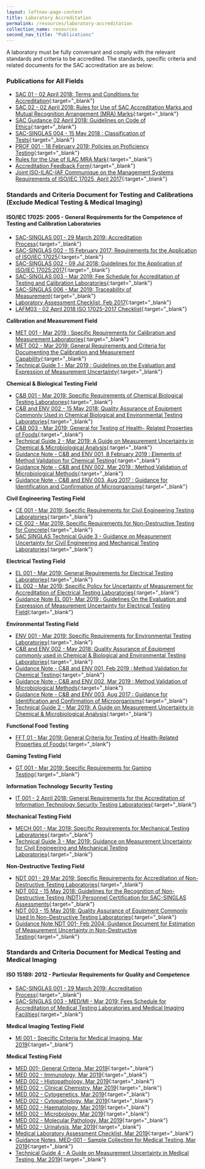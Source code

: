 ```yaml
---
layout: leftnav-page-content
title: Laboratory Accreditation
permalink: /resources/laboratory-accreditation
collection_name: resources
second_nav_title: "Publications"
---
```


A laboratory must be fully conversant and comply with the relevant standards and criteria to be accredited. The standards, specific criteria and related documents for the SAC accreditation are as below:

### Publications for All Fields
* [SAC 01 - 02 April 2018: Terms and Conditions for Accreditation](/files/documents/SAC%2001%20%2802%20April%202018%29.pdf){:target="_blank"}
* [SAC 02 - 02 April 2018: Rules for Use of SAC Accreditation Marks and Mutual Recognition Arrangement (MRA) Marks](/files/documents/SAC%2002%20-%20SAC%20and%20MRA%20Marks%20%2802%20April%202018%29.pdf){:target="_blank"}
* [SAC Guidance 02 April 2018: Guidelines on Code of Ethics](/files/documents/SAC%20Guidance%2001%20-%20Guidelines%20on%20Code%20of%20Ethics%20%2802%20April%202018%29.pdf){:target="_blank"}
* [SAC-SINGLAS 004 - 15 May 2018 : Classification of Tests](/files/documents/laboratory_accreditation/SAC-SINGLAS%20004_15%20May%2018.pdf){:target="_blank"}
* [PROF 001 - 18 February 2019: Policies on Proficiency Testing](/files/documents/laboratory_accreditation/PROF-001%2018%20Feb%202019.pdf){:target="_blank"}
* [Rules for the Use of ILAC MRA Mark](/files/documents/laboratory_accreditation/ILAC_R7_05_2015-Rules-for-the-Use-of-the-ILAC-MRA-Mark1.pdf){:target="_blank"}
* [Accreditation Feedback Form](/files/documents/SACFM10%20-%20AC%20feedback%20form%2002%20April%202018.doc){:target="_blank"}
* [Joint ISO-ILAC-IAF Communique on the Management Systems Requirements of ISO/IEC 17025, April 2017](/files/documents/laboratory_accreditation/Joint_ISO_IEC_17025_communique_2017finalsigned.pdf){:target="_blank"}

### Standards and Criteria Document for Testing and Calibrations (Exclude Medical Testing & Medical Imaging)
#### ISO/IEC 17025: 2005 - General Requirements for the Competence of Testing and Calibration Laboratories
* [SAC-SINGLAS 001 - 29 March 2019: Accreditation Process](/files/documents/laboratory_accreditation/testing_and_calibration_documents/general_requirements/SAC%20SINGLAS%20001%20%2829%20March%202019%29.pdf){:target="_blank"}
* [SAC-SINGLAS 002 - 15 February 2017: Requirements for the Application of ISO/IEC 17025](/files/documents/laboratory_accreditation/testing_and_calibration_documents/general_requirements/SAC-SINGLAS%20002%20%2815%20Feb%202017%29.pdf){:target="_blank"}
* [SAC-SINGLAS 002 - 09 Jul 2018: Guidelines for the Application of ISO/IEC 17025:2017](/files/documents/laboratory_accreditation/testing_and_calibration_documents/general_requirements/SAC-SINGLAS%20002%20%2809%20July%202018%29.pdf){:target="_blank"}
* [SAC-SINGLAS 003 - Mar 2019:  Fee Schedule for Accreditation of Testing and Calibration Laboratories](/files/documents/laboratory_accreditation/testing_and_calibration_documents/general_requirements/SAC-SINGLAS%20003%2029%20Mar%202019.pdf){:target="_blank"}
* [SAC-SINGLAS 006 - Mar 2019: Traceability of Measurement](/files/documents/laboratory_accreditation/testing_and_calibration_documents/general_requirements/SAC-SINGLAS%20006%2029%20Mar%202019.pdf){:target="_blank"}
* [Laboratory Assessment Checklist, Feb 2017](/files/documents/laboratory_accreditation/testing_and_calibration_documents/general_requirements/LAFM03_ISO%2017025%20Chklist%20%2815%20Feb%202017%29.docx){:target="_blank"}
* [LAFM03 - 02 April 2018 ISO 17025-2017 Checklist](/files/documents/laboratory_accreditation/testing_and_calibration_documents/general_requirements/LAFM03_ISO%2017025-2017%20Chklist%20%2802%20April%202018%29.docx){:target="_blank"}

**Calibration and Measurement Field**
* [MET 001 - Mar 2019 : Specific Requirements for Calibration and Measurement Laboratories](/files/documents/laboratory_accreditation/testing_and_calibration_documents/calibration_and_measurement_field/MET%20001%2029%20Mar%202019.pdf){:target="_blank"}
* [MET 002 - Mar 2019: General Requirements and Criteria for Documenting the Calibration and Measurement Capability](/files/documents/laboratory_accreditation/testing_and_calibration_documents/calibration_and_measurement_field/MET%20002%2029%20Mar%202019.pdf){:target="_blank"}
* [Technical Guide 1 - Mar 2019 : Guidelines on the Evaluation and Expression of Measurement Uncertainty](/files/documents/laboratory_accreditation/testing_and_calibration_documents/calibration_and_measurement_field/Technical%20Guide%201%2029%20Mar%202019.pdf){:target="_blank"}

**Chemical & Biological Testing Field**
* [C&B 001 - Mar 2019: Specific Requirements of Chemical Biological Testing Laboratories](/files/documents/laboratory_accreditation/testing_and_calibration_documents/chemical_and_biological_testing_field/CB%20Tech%20Notes%20001%2026%20Mar%202019.pdf){:target="_blank"}
* [C&B and ENV 002 - 15 May 2018: Quality Assurance of Equipment Commonly Used in Chemical Biological and Environmental Testing Laboratories](/files/documents/laboratory_accreditation/testing_and_calibration_documents/chemical_and_biological_testing_field/CB%20and%20ENV%20Tech%20Notes%20002_15%20May%2018.pdf){:target="_blank"}
* [C&B 003 - Mar 2019: General for Testing of Health- Related Properties of Foods](/files/documents/laboratory_accreditation/testing_and_calibration_documents/chemical_and_biological_testing_field/CB%20003%2029%20Mar%202019.pdf){:target="_blank"}
* [Technical Guide 2 - Mar 2019: A Guide on Measurement Uncertainty in Chemical & Microbiological Analysis](/files/documents/laboratory_accreditation/testing_and_calibration_documents/chemical_and_biological_testing_field/Technical%20Guide%202%2029%20Mar%202019.pdf){:target="_blank"}
* [Guidance Note - C&B and ENV 001, 8 February 2019 : Elements of Method Validation for Chemical Testing](/files/documents/laboratory_accreditation/testing_and_calibration_documents/chemical_and_biological_testing_field/Guidance%20Note%20CnB%20ENV%20001%208%20Feb%202019.pdf){:target="_blank"}
* [Guidance Note - C&B and ENV 002, Mar 2019 : Method Validation of Microbiological Methods](/files/documents/laboratory_accreditation/testing_and_calibration_documents/chemical_and_biological_testing_field/Guidance%20Note%20CB%20and%20ENV%20002%2029%20Mar%202019.pdf){:target="_blank"}
* [Guidance Note - C&B and ENV 003, Aug 2017 : Guidance for Identification and Confirmation of Microorganisms](/files/documents/laboratory_accreditation/testing_and_calibration_documents/chemical_and_biological_testing_field/CB%20and%20ENV%20Guidance%20Notes%20003%20%2811%20August%202017%29%20%28002%29.pdf){:target="_blank"}

**Civil Engineering Testing Field**
* [CE 001 - Mar 2019: Specific Requirements for Civil Engineering Testing Laboratories](/files/documents/laboratory_accreditation/testing_and_calibration_documents/civil_engineering_testing_field/CE%20001%2029%20Mar%202019.pdf){:target="_blank"}
* [CE 002 - Mar 2019: Specific Requirements for Non-Destructive Testing for Concrete](/files/documents/laboratory_accreditation/testing_and_calibration_documents/civil_engineering_testing_field/CE%20002%2029%20Mar%202019.pdf){:target="_blank"}
* [SAC SINGLAS Technical Guide 3 - Guidance on Measurement Uncertainty for Civil Engineering and Mechanical Testing Laboratories](/files/documents/laboratory_accreditation/testing_and_calibration_documents/civil_engineering_testing_field/Technical%20Guide%203%2029%20Mar%202019.pdf){:target="_blank"}

**Electrical Testing Field**
* [EL 001 - Mar 2019: General Requirements for Electrical Testing Laboratories](/files/documents/laboratory_accreditation/testing_and_calibration_documents/electrical_testing_field/EL%20001%2029%20Mar%202019.pdf){:target="_blank"}
* [EL 002 - Mar 2019: Specific Policy for Uncertainty of Measurement for Accreditation of Electrical Testing Laboratories](/files/documents/laboratory_accreditation/testing_and_calibration_documents/electrical_testing_field/EL%20002%2c%2029%20Mar%202019.pdf){:target="_blank"}
* [Guidance Note EL 001- Mar 2019 : Guidelines On the Evaluation and Expression of Measurement Uncertainty for Electrical Testing Field](/files/documents/laboratory_accreditation/testing_and_calibration_documents/electrical_testing_field/Gudiance%20Note%20EL%20001%2029%20Mar%202019.pdf){:target="_blank"}

**Environmental Testing Field**
* [ENV 001 - Mar 2019: Specific Requirements for Environmental Testing Laboratories](/files/documents/laboratory_accreditation/testing_and_calibration_documents/environmental_testing_field/ENV%20Tech%20Notes%20001%2029%20Mar%202019.pdf){:target="_blank"}
* [C&B and ENV 002 - May 2018: Quality Assurance of Equipment commonly used in Chemical & Biological and Environmental Testing Laboratories](/files/documents/laboratory_accreditation/testing_and_calibration_documents/environmental_testing_field/CB%20and%20ENV%20Tech%20Notes%20002_15%20May%2018.pdf){:target="_blank"}
* [Guidance Note - C&B and ENV 001, Feb 2019 : Method Validation for Chemical Testing](/files/documents/laboratory_accreditation/testing_and_calibration_documents/environmental_testing_field/Guidance%20Note%20CB%20ENV%20001%208%20Feb%202019.pdf){:target="_blank"}
* [Guidance Note - C&B and ENV 002, Mar 2019 : Method Validation of Microbiological Methods](/files/documents/laboratory_accreditation/testing_and_calibration_documents/environmental_testing_field/Guidance%20Note%20CB%20and%20ENV%20002%2029%20Mar%202019.pdf){:target="_blank"}
* [Guidance Note - C&B and ENV 003, Aug 2017 : Guidance for Identification and Confirmation of Microorganisms](/files/documents/laboratory_accreditation/testing_and_calibration_documents/environmental_testing_field/CB%20and%20ENV%20Guidance%20Notes%20003%2029%20Mar%202019.pdf){:target="_blank"}
* [Technical Guide 2 - Mar 2019: A Guide on Measurement Uncertainty in Chemical & Microbiological Analysis](/files/documents/laboratory_accreditation/testing_and_calibration_documents/environmental_testing_field/Technical%20Guide%202%2029%20Mar%202019.pdf){:target="_blank"}

**Functional Food Testing**
* [FFT 01 - Mar 2019: General Criteria for Testing of Health-Related Properties of Foods](/files/documents/laboratory_accreditation/testing_and_calibration_documents/functional_food_testing/FFT%2001%2029%20Mar%202019.pdf){:target="_blank"}

**Gaming Testing Field**
* [GT 001 - Mar 2019: Specific Requirements for Gaming Testing](/files/documents/laboratory_accreditation/testing_and_calibration_documents/gaming_testing_field/GT%20001%2029%20Mar%202019.pdf){:target="_blank"}

**Information Technology Security Testing**
* [IT 001 - 2 April 2018: General Requirements for the Accreditation of Information Technology Security Testing Laboratories](/files/documents/laboratory_accreditation/testing_and_calibration_documents/information_technology_security_testing/IT%20001%2002%20April%202018.pdf){:target="_blank"}

**Mechanical Testing Field**
* [MECH 001 - Mar 2019: Specific Requirements for Mechanical Testing Laboratories](/files/documents/laboratory_accreditation/testing_and_calibration_documents/mechanical_testing_field/MECH%20001%2029%20Mar%202019.pdf){:target="_blank"}
* [Technical Guide 3 - Mar 2019: Guidance on Measurement Uncertainty for Civil Engineering and Mechanical Testing Laboratories](/files/documents/laboratory_accreditation/testing_and_calibration_documents/mechanical_testing_field/Technical%20Guide%203%2029%20Mar%202019.pdf){:target="_blank"}

**Non-Destructive Testing Field**
* [NDT 001 - 29 Mar 2019: Specific Requirements for Accreditation of Non-Destructive Testing Laboratories](/files/documents/laboratory_accreditation/testing_and_calibration_documents/non_destructive_testing_field/NDT%20001%20-%2015%20May%2018.pdf){:target="_blank"}
* [NDT 002 - 15 May 2018: Guidelines for the Recognition of Non-Destructive Testing (NDT) Personnel Certification for SAC-SINGLAS Assessments](/files/documents/laboratory_accreditation/testing_and_calibration_documents/non_destructive_testing_field/NDT%20002%20-%2015%20May%2018.pdf){:target="_blank"}
* [NDT 003 - 15 May 2018: Quality Assurance of Equipment Commonly Used In Non-Destructive Testing Laboratories](/files/documents/laboratory_accreditation/testing_and_calibration_documents/non_destructive_testing_field/NDT%20003%20-%2015%20May%2018.pdf){:target="_blank"}
* [Guidance Note NDT 001- Feb 2004:  Guidance Document for Estimation of Measurement Uncertainty in Non-Destructive Testing](/files/documents/laboratory_accreditation/testing_and_calibration_documents/non_destructive_testing_field/Guidance%20Note%20NDT%20001%2c%20Feb%2004.pdf){:target="_blank"}

### Standards and Criteria Document for Medical Testing and Medical Imaging
#### ISO 15189: 2012 - Particular Requirements for Quality and Competence

* [SAC-SINGLAS 001 - 29 March 2019: Accreditation Process](/files/documents/laboratory_accreditation/testing_and_calibration_documents/general_requirements/SAC%20SINGLAS%20001%20%2829%20March%202019%29.pdf){:target="_blank"}
* [SAC-SINGLAS 003 - MED/MI - Mar 2019: Fees Schedule for Accreditation of Medical Testing Laboratories and Medical Imaging Facilities](/files/documents/laboratory_accreditation/medical_testing_and_medical_imaging_documents/requirements_for_quality_and_competence/SAC-SINGLAS%20003%20MED%20MI%2029%20Mar%202019.pdf){:target="_blank"}
 
**Medical Imaging Testing Field**
* [MI 001 - Specific Criteria for Medical Imaging, Mar 2019](/files/documents/laboratory_accreditation/medical_testing_and_medical_imaging_documents/medical_imaging_testing_field/MI%20001%2029%20Mar%202019.pdf){:target="_blank"}
 
**Medical Testing Field**
* [MED 001- General Criteria, Mar 2019](/files/documents/laboratory_accreditation/medical_testing_and_medical_imaging_documents/medical_testing_field/MED%20001-%20Gen%20Criteria%2029%20Mar%202019.pdf){:target="_blank"}
* [MED 002 - Immunology, Mar 2019](/files/documents/laboratory_accreditation/medical_testing_and_medical_imaging_documents/medical_testing_field/MED%20002%20-%20Immunology%2029%20Mar%202019.pdf){:target="_blank"}
* [MED 002 - Histopathology, Mar 2019](/files/documents/laboratory_accreditation/medical_testing_and_medical_imaging_documents/medical_testing_field/MED%20002%20-%20Histopathology%2029%20Mar%202019.pdf){:target="_blank"}
* [MED 002 - Clinical Chemistry, Mar 2019](https://www.sac-accreditation.gov.sg/Resources/documents/Documents/Calibration_and_Testing_Laboratories/Related_Documents/Medical_Testing_Field/MED%20002%20-%20Clinical%20Chemistry%2029%20Mar%202019.pdf){:target="_blank"}
* [MED 002 - Cytogenetics, Mar 2019](/files/documents/laboratory_accreditation/medical_testing_and_medical_imaging_documents/medical_testing_field/MED%20002%20-%20Cytogenetics%2029%20Mar%202019.pdf){:target="_blank"}
* [MED 002 - Cytopathology, Mar 2019](/files/documents/laboratory_accreditation/medical_testing_and_medical_imaging_documents/medical_testing_field/MED%20002%20-%20Cytopathology%2029%20Mar%202019.pdf){:target="_blank"}
* [MED 002 - Haematology, Mar 2019](/files/documents/laboratory_accreditation/medical_testing_and_medical_imaging_documents/medical_testing_field/MED%20002%20-%20Microbiology%20%28Aug%2013%29.pdf){:target="_blank"}
* [MED 002 - Microbiology, Mar 2019](/files/documents/laboratory_accreditation/medical_testing_and_medical_imaging_documents/medical_testing_field/MED%20002%20-%20Microbiology29%20Mar%202019.pdf){:target="_blank"}
* [MED 002 - Molecular Pathology, Mar 2019](/files/documents/laboratory_accreditation/medical_testing_and_medical_imaging_documents/medical_testing_field/MED%20002%20-%20Molecular%20Pathology%2029%20Mar%202019.pdf){:target="_blank"}
* [MED 002 - Urinalysis, Mar 2019](https://www.sac-accreditation.gov.sg/Resources/documents/Documents/Calibration_and_Testing_Laboratories/Related_Documents/Medical_Testing_Field/MED%20002%20Urinalysis%2029%20Mar%202019.pdf){:target="_blank"}
* [Medical Laboratory Assessment Checklist, Mar 2019](/files/documents/laboratory_accreditation/medical_testing_and_medical_imaging_documents/medical_testing_field/LAFM03-MED-MI%20%28ISO%2015189%20Chklist%29_29%20Mar%2019.docx){:target="_blank"}
* [Guidance Notes, MED-001 - Sample Collection for Medical Testing, Mar 2019](/files/documents/laboratory_accreditation/medical_testing_and_medical_imaging_documents/medical_testing_field/Guidance%20Note%20MED%20001%2029%20Mar%202019.pdf){:target="_blank"}
* [Technical Guide 4 - A Guide on Measurement Uncertainty in Medical Testing, Mar 2019](/files/documents/laboratory_accreditation/medical_testing_and_medical_imaging_documents/medical_testing_field/Technical%20Guide%204_29%20Mar%2019.pdf){:target="_blank"}
